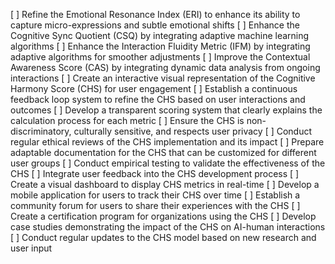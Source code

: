 [ ] Refine the Emotional Resonance Index (ERI) to enhance its ability to capture micro-expressions and subtle emotional shifts
[ ] Enhance the Cognitive Sync Quotient (CSQ) by integrating adaptive machine learning algorithms
[ ] Enhance the Interaction Fluidity Metric (IFM) by integrating adaptive algorithms for smoother adjustments
[ ] Improve the Contextual Awareness Score (CAS) by integrating dynamic data analysis from ongoing interactions
[ ] Create an interactive visual representation of the Cognitive Harmony Score (CHS) for user engagement
[ ] Establish a continuous feedback loop system to refine the CHS based on user interactions and outcomes
[ ] Develop a transparent scoring system that clearly explains the calculation process for each metric
[ ] Ensure the CHS is non-discriminatory, culturally sensitive, and respects user privacy
[ ] Conduct regular ethical reviews of the CHS implementation and its impact
[ ] Prepare adaptable documentation for the CHS that can be customized for different user groups
[ ] Conduct empirical testing to validate the effectiveness of the CHS
[ ] Integrate user feedback into the CHS development process
[ ] Create a visual dashboard to display CHS metrics in real-time
[ ] Develop a mobile application for users to track their CHS over time
[ ] Establish a community forum for users to share their experiences with the CHS
[ ] Create a certification program for organizations using the CHS
[ ] Develop case studies demonstrating the impact of the CHS on AI-human interactions
[ ] Conduct regular updates to the CHS model based on new research and user input